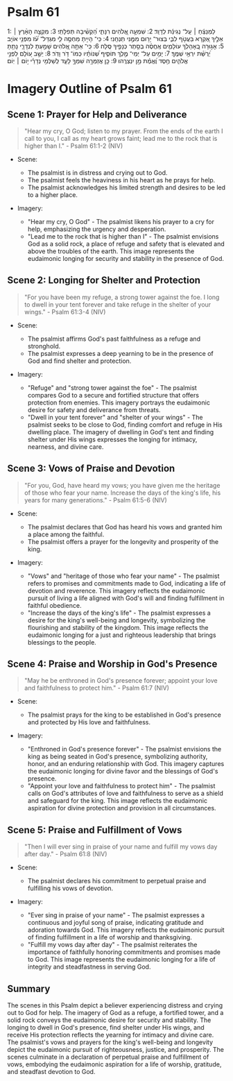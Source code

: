 # Psalm 61
1: לַמְנַצֵּ֬חַ ׀ עַֽל־ נְגִינַ֬ת לְדָוִֽד׃
2: שִׁמְעָ֣ה אֱ֭לֹהִים רִנָּתִ֑י הַ֝קְשִׁ֗יבָה תְּפִלָּתִֽי׃
3: מִקְצֵ֤ה הָאָ֨רֶץ ׀ אֵלֶ֣יךָ אֶ֭קְרָא בַּעֲטֹ֣ף לִבִּ֑י בְּצוּר־ יָר֖וּם מִמֶּ֣נִּי תַנְחֵֽנִי׃
4: כִּֽי־ הָיִ֣יתָ מַחְסֶ֣ה לִ֑י מִגְדַּל־ עֹ֝֗ז מִפְּנֵ֥י אוֹיֵֽב׃
5: אָג֣וּרָה בְ֭אָהָלְךָ עוֹלָמִ֑ים אֶֽחֱסֶ֨ה בְסֵ֖תֶר כְּנָפֶ֣יךָ סֶּֽלָה׃
6: כִּֽי־ אַתָּ֣ה אֱ֭לֹהִים שָׁמַ֣עְתָּ לִנְדָרָ֑י נָתַ֥תָּ יְ֝רֻשַּׁ֗ת יִרְאֵ֥י שְׁמֶֽךָ׃
7: יָמִ֣ים עַל־ יְמֵי־ מֶ֣לֶךְ תּוֹסִ֑יף שְׁ֝נוֹתָ֗יו כְּמוֹ־ דֹ֥ר וָדֹֽר׃
8: יֵשֵׁ֣ב ע֭וֹלָם לִפְנֵ֣י אֱלֹהִ֑ים חֶ֥סֶד וֶ֝אֱמֶ֗ת מַ֣ן יִנְצְרֻֽהוּ׃
9: כֵּ֤ן אֲזַמְּרָ֣ה שִׁמְךָ֣ לָעַ֑ד לְֽשַׁלְּמִ֥י נְדָרַ֗י י֣וֹם ׀ יֽוֹם׃

# Imagery Outline of Psalm 61

## Scene 1: Prayer for Help and Deliverance

> "Hear my cry, O God; listen to my prayer. From the ends of the earth I call to you, I call as my heart grows faint; lead me to the rock that is higher than I." - Psalm 61:1-2 (NIV)

- Scene:
  - The psalmist is in distress and crying out to God.
  - The psalmist feels the heaviness in his heart as he prays for help.
  - The psalmist acknowledges his limited strength and desires to be led to a higher place.

- Imagery:
  - "Hear my cry, O God" - The psalmist likens his prayer to a cry for help, emphasizing the urgency and desperation.
  - "Lead me to the rock that is higher than I" - The psalmist envisions God as a solid rock, a place of refuge and safety that is elevated and above the troubles of the earth. This image represents the eudaimonic longing for security and stability in the presence of God.

## Scene 2: Longing for Shelter and Protection

> "For you have been my refuge, a strong tower against the foe. I long to dwell in your tent forever and take refuge in the shelter of your wings." - Psalm 61:3-4 (NIV)

- Scene:
  - The psalmist affirms God's past faithfulness as a refuge and stronghold.
  - The psalmist expresses a deep yearning to be in the presence of God and find shelter and protection.

- Imagery:
  - "Refuge" and "strong tower against the foe" - The psalmist compares God to a secure and fortified structure that offers protection from enemies. This imagery portrays the eudaimonic desire for safety and deliverance from threats.
  - "Dwell in your tent forever" and "shelter of your wings" - The psalmist seeks to be close to God, finding comfort and refuge in His dwelling place. The imagery of dwelling in God's tent and finding shelter under His wings expresses the longing for intimacy, nearness, and divine care.

## Scene 3: Vows of Praise and Devotion

> "For you, God, have heard my vows; you have given me the heritage of those who fear your name. Increase the days of the king's life, his years for many generations." - Psalm 61:5-6 (NIV)

- Scene:
  - The psalmist declares that God has heard his vows and granted him a place among the faithful.
  - The psalmist offers a prayer for the longevity and prosperity of the king.

- Imagery:
  - "Vows" and "heritage of those who fear your name" - The psalmist refers to promises and commitments made to God, indicating a life of devotion and reverence. This imagery reflects the eudaimonic pursuit of living a life aligned with God's will and finding fulfillment in faithful obedience.
  - "Increase the days of the king's life" - The psalmist expresses a desire for the king's well-being and longevity, symbolizing the flourishing and stability of the kingdom. This image reflects the eudaimonic longing for a just and righteous leadership that brings blessings to the people.

## Scene 4: Praise and Worship in God's Presence

> "May he be enthroned in God's presence forever; appoint your love and faithfulness to protect him." - Psalm 61:7 (NIV)

- Scene:
  - The psalmist prays for the king to be established in God's presence and protected by His love and faithfulness.

- Imagery:
  - "Enthroned in God's presence forever" - The psalmist envisions the king as being seated in God's presence, symbolizing authority, honor, and an enduring relationship with God. This imagery captures the eudaimonic longing for divine favor and the blessings of God's presence.
  - "Appoint your love and faithfulness to protect him" - The psalmist calls on God's attributes of love and faithfulness to serve as a shield and safeguard for the king. This image reflects the eudaimonic aspiration for divine protection and provision in all circumstances.

## Scene 5: Praise and Fulfillment of Vows

> "Then I will ever sing in praise of your name and fulfill my vows day after day." - Psalm 61:8 (NIV)

- Scene:
  - The psalmist declares his commitment to perpetual praise and fulfilling his vows of devotion.

- Imagery:
  - "Ever sing in praise of your name" - The psalmist expresses a continuous and joyful song of praise, indicating gratitude and adoration towards God. This imagery reflects the eudaimonic pursuit of finding fulfillment in a life of worship and thanksgiving.
  - "Fulfill my vows day after day" - The psalmist reiterates the importance of faithfully honoring commitments and promises made to God. This image represents the eudaimonic longing for a life of integrity and steadfastness in serving God.

## Summary

The scenes in this Psalm depict a believer experiencing distress and crying out to God for help. The imagery of God as a refuge, a fortified tower, and a solid rock conveys the eudaimonic desire for security and stability. The longing to dwell in God's presence, find shelter under His wings, and receive His protection reflects the yearning for intimacy and divine care. The psalmist's vows and prayers for the king's well-being and longevity depict the eudaimonic pursuit of righteousness, justice, and prosperity. The scenes culminate in a declaration of perpetual praise and fulfillment of vows, embodying the eudaimonic aspiration for a life of worship, gratitude, and steadfast devotion to God.